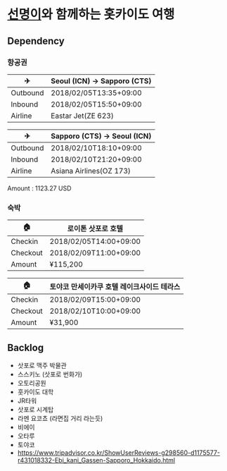 # [선명이](https://github.com/actumn)와 함께하는 홋카이도 여행

## Dependency
### 항공권

| ✈ | Seoul (ICN) -> Sapporo (CTS) |
|----------|------------------------|
| Outbound | 2018/02/05T13:35+09:00 |
| Inbound | 2018/02/05T15:50+09:00 |
| Airline | Eastar Jet(ZE 623) | 

| ✈ | Sapporo (CTS) -> Seoul (ICN) |
|----------|------------------------|
| Outbound | 2018/02/10T18:10+09:00 |
| Inbound | 2018/02/10T21:20+09:00 |
| Airline | Asiana Airlines(OZ 173) | 


Amount : 1123.27 USD

### 숙박

| 🏠 | 로이톤 삿포로 호텔 |
|----------|------------------------|
| Checkin | 2018/02/05T14:00+09:00 |
| Checkout | 2018/02/09T11:00+09:00 |
| Amount | ¥115,200 |

| 🏠 | 토야코 만세이카쿠 호텔 레이크사이드 테라스 |
|----------|------------------------|
| Checkin | 2018/02/09T15:00+09:00 |
| Checkout | 2018/02/10T10:00+09:00 |
| Amount | ¥31,900 |


## Backlog
- 삿포로 맥주 박물관
- 스스키노 (삿포로 번화가)
- 오토리공원
- 훗카이도 대학
- JR타워
- 삿포로 시계탑
- 라멘 요코쵸 (라면집 거리 라는듯)
- 비에이
- 오타루
- 토야코
- https://www.tripadvisor.co.kr/ShowUserReviews-g298560-d1175577-r431018332-Ebi_kani_Gassen-Sapporo_Hokkaido.html
